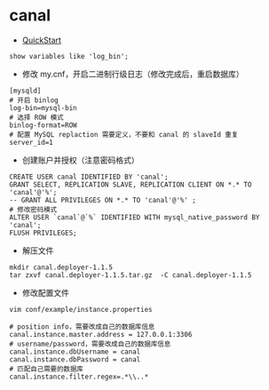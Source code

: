 # canal

- [QuickStart](https://github.com/alibaba/canal/wiki/QuickStart)

```mysql
show variables like 'log_bin';
```

- 修改 my.cnf，开启二进制行级日志（修改完成后，重启数据库）

```shell
[mysqld]
# 开启 binlog
log-bin=mysql-bin
# 选择 ROW 模式
binlog-format=ROW
# 配置 MySQL replaction 需要定义，不要和 canal 的 slaveId 重复
server_id=1
```

- 创建账户并授权（注意密码格式）

```mysql
CREATE USER canal IDENTIFIED BY 'canal';  
GRANT SELECT, REPLICATION SLAVE, REPLICATION CLIENT ON *.* TO 'canal'@'%';
-- GRANT ALL PRIVILEGES ON *.* TO 'canal'@'%' ;
# 修改密码模式
ALTER USER `canal`@`%` IDENTIFIED WITH mysql_native_password BY 'canal';
FLUSH PRIVILEGES;
```

- 解压文件

```shell
mkdir canal.deployer-1.1.5
tar zxvf canal.deployer-1.1.5.tar.gz  -C canal.deployer-1.1.5
```

- 修改配置文件

```shell
vim conf/example/instance.properties
```

```shell
# position info，需要改成自己的数据库信息
canal.instance.master.address = 127.0.0.1:3306
# username/password，需要改成自己的数据库信息
canal.instance.dbUsername = canal  
canal.instance.dbPassword = canal
# 匹配自己需要的数据库
canal.instance.filter.regex=.*\\..*
```
